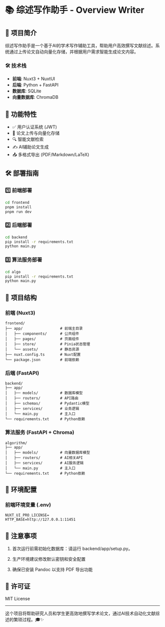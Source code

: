 # 📚 综述写作助手 - Overview Writer

## 🌟 项目简介

综述写作助手是一个基于AI的学术写作辅助工具，帮助用户高效撰写文献综述。系统通过上传论文自动向量化存储，并根据用户需求智能生成论文内容。

### 🛠️ 技术栈
- **前端**: Nuxt3 + NuxtUI
- **后端**: Python + FastAPI
- **数据库**: SQLite
- **向量数据库**: ChromaDB

## 🚀 功能特性
- ✅ 用户认证系统 (JWT)
- 📂 论文上传与向量化存储
- 🔍 智能文献检索
- ✍️ AI辅助论文生成
- 📤 多格式导出 (PDF/Markdown/LaTeX)

## 🛠️ 部署指南

### 1️⃣ 前端部署
```bash
cd frontend
pnpm install
pnpm run dev
```

### 2️⃣ 后端部署
```bash
cd backend
pip install -r requirements.txt
python main.py
```

### 3️⃣ 算法服务部署
```bash
cd algo
pip install -r requirements.txt
python main.py
```

## 📂 项目结构

### 前端 (Nuxt3)
```
frontend/
├── app/                 # 前端主目录
│   ├── components/      # 公共组件
│   ├── pages/           # 页面组件
│   ├── store/           # Pinia状态管理
│   └── assets/          # 静态资源
├── nuxt.config.ts       # Nuxt配置
└── package.json         # 前端依赖
```

### 后端 (FastAPI)
```
backend/
├── app/
│   ├── models/          # 数据库模型
│   ├── routers/         # API路由
│   ├── schemas/         # Pydantic模型
│   ├── services/        # 业务逻辑
│   └── main.py          # 主入口
└── requirements.txt     # Python依赖
```

### 算法服务 (FastAPI + Chroma)
```
algorithm/
├── app/
│   ├── models/          # 向量数据库模型
│   ├── routers/         # AI相关API
│   ├── services/        # AI服务逻辑
│   └── main.py          # 主入口
└── requirements.txt     # Python依赖
```

## 🔧 环境配置

### 前端环境变量 (.env)
```env
NUXT_UI_PRO_LICENSE=
HTTP_BASE=http://127.0.0.1:11451
```

## 📌 注意事项

1. 首次运行前需初始化数据库：请运行 backend/app/setup.py。

2. 生产环境建议修改默认密钥和安全配置

3. 确保已安装 Pandoc 以支持 PDF 导出功能

## 📄 许可证
MIT License

---

这个项目将帮助研究人员和学生更高效地撰写学术论文，通过AI技术自动化文献综述的繁琐过程。🎓✨
